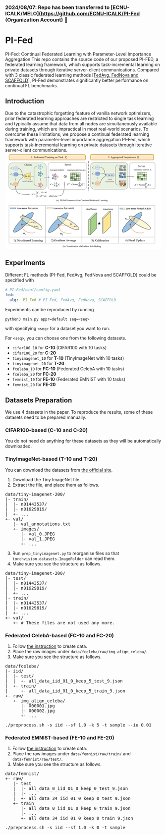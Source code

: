 ### **2024/08/07:** Repo has been transferred to [ECNU-ICALK/MELO](https://github.com/ECNU-ICALK/PI-Fed (Organization Account) 🔔
# PI-Fed

PI-Fed: Continual Federated Learning with Parameter-Level Importance Aggregation
This repo contains the source code of our proposed PI-FED, a federated learning framework, which supports task-incremental learning on private datasets through iterative server-client communications. 
Compared with 3 classic federated learning methods [[FedAvg, FedNova and SCAFFOLD](https://github.com/rruisong/pytorch_federated_learning)], PI-Fed demonstrates significantly better performance on continual FL benchmarks.

## Introduction
Due to the catastrophic forgetting feature of vanilla network optimizers, prior federated learning approaches are restricted to single task learning and typically assume that data from all nodes are simultaneously available during training, which are impractical in most real-world scenarios. 
To overcome these limitations, we propose a continual federated learning framework with parameter-level importance aggregation PI-Fed, 
which supports task-incremental learning on private datasets through iterative server-client communications.
![main](./plot/main_01.png)


## Experiments
Different FL methods (PI-Fed, FedAvg, FedNova and SCAFFOLD) could be specified with
```yaml
# PI-Fed/conf/config.yaml
fed:
  alg:  PI_Fed # PI_Fed, FedAvg, FedNova, SCAFFOLD
```

Experiments can be reproduced by running

```shell
python3 main.py appr=default seq=<seq> 
```

with specifying `<seq>` for a dataset you want to run.

For `<seq>`, you can choose one from the following datasets.

- `cifar100_10` for **C-10** (CIFAR100 with 10 tasks)
- `cifar100_20` for **C-20**
- `tinyimagenet_10` for **T-10** (TinyImageNet with 10 tasks)
- `tinyimagenet_20` for **T-20**
- `fceleba_10` for **FC-10** (Federated CelebA with 10 tasks)
- `fceleba_20` for **FC-20**
- `femnist_10` for **FE-10** (Federated EMNIST with 10 tasks)
- `femnist_20` for **FE-20**

## Datasets Preparation

We use 4 datasets in the paper. To reproduce the results, some of these datasets need to be prepared manually.

### CIFAR100-based (**C-10** and **C-20**)

You do not need do anything for these datasets as they will be automatically downloaded.

### TinyImageNet-based (**T-10** and **T-20**)

You can download the datasets from [the official site](https://image-net.org/).

1. Download the Tiny ImageNet file.
2. Extract the file, and place them as follows.

<pre>
data/tiny-imagenet-200/
|- train/
|  |- n01443537/
|  |- n01629819/
|  +- ...
+- val/
   |- val_annotations.txt
   +- images/
      |- val_0.JPEG
      |- val_1.JPEG
      +- ...
</pre>

3. Run `prep_tinyimagenet.py` to reorganise files so that `torchvision.datasets.ImageFolder` can read them.
4. Make sure you see the structure as follows.

<pre>
data/tiny-imagenet-200/
|- test/
|  |- n01443537/
|  |- n01629819/
|  +- ...
|- train/
|  |- n01443537/
|  |- n01629819/
|  +- ...
+- val/
   +- # These files are not used any more. 
</pre>



### Federated CelebA-based (**FC-10** and **FC-20**)

1. Follow [the instruction](https://github.com/TalwalkarLab/leaf/tree/master/data/celeba) to create data.
2. Place the raw images under `data/fceleba/raw/img_align_celeba/`.
3. Make sure you see the structure as follows.

<pre>
data/fceleba/
|- iid/
|  |- test/
|  |  +- all_data_iid_01_0_keep_5_test_9.json
|  +- train/ 
|     +- all_data_iid_01_0_keep_5_train_9.json
+- raw/
   +- img_align_celeba/
      |- 000001.jpg
      |- 000002.jpg
      +- ...
</pre>

<pre>
./preprocess.sh -s iid --sf 1.0 -k 5 -t sample --iu 0.01
</pre>
### Federated EMNIST-based (**FE-10** and **FE-20**)

1. Follow [the instruction](https://github.com/TalwalkarLab/leaf/tree/master/data/femnist) to create data.
2. Place the raw images under `data/femnist/raw/train/` and `data/femnist/raw/test/`.
3. Make sure you see the structure as follows.

<pre>
data/femnist/
+- raw/
   |- test
   |  |- all_data_0_iid_01_0_keep_0_test_9.json
   |  |- ...
   |  +- all_data_34_iid_01_0_keep_0_test_9.json
   +- train
      |- all_data_0_iid_01_0_keep_0_train_9.json
      |- ...
      +- all_data_34_iid_01_0_keep_0_train_9.json
</pre>
<pre>
./preprocess.sh -s iid --sf 1.0 -k 0 -t sample
</pre>


